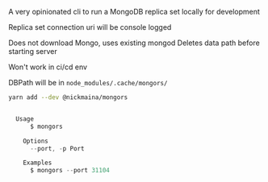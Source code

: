 A very opinionated cli to run a MongoDB replica set locally for development

Replica set connection uri will be console logged

Does not download Mongo, uses existing mongod
Deletes data path before starting server

Won't work in ci/cd env

DBPath will be in `node_modules/.cache/mongors/`

```sh
yarn add --dev @nickmaina/mongors
```

```js

  Usage
      $ mongors

    Options
      --port, -p Port

    Examples
      $ mongors --port 31104

```
